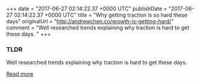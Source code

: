+++
date = "2017-06-27 02:14:22.37 +0000 UTC"
publishDate = "2017-06-27 02:14:22.37 +0000 UTC"
title = "Why getting traction is so hard these days"
originalUrl = "http://andrewchen.co/growth-is-getting-hard/"
comment = "Well researched trends explaining why traction is hard to get these days. "
+++

### TLDR

Well researched trends explaining why traction is hard to get these days.

[Read more](http://andrewchen.co/growth-is-getting-hard/)
